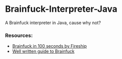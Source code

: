 # Brainfuck-Interpreter-Java
A Brainfuck interpreter in Java, cause why not?

### Resources:
- [Brainfuck in 100 seconds by Fireship](https://www.youtube.com/watch?v=hdHjjBS4cs8)
- [Well written guide to Brainfuck](https://gist.github.com/roachhd/dce54bec8ba55fb17d3a) 
